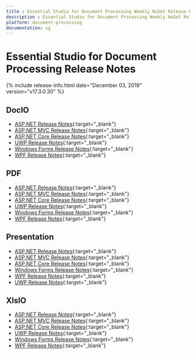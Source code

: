 ```yaml
---
title : Essential Studio for Document Processing Weekly NuGet Release Release Notes  
description : Essential Studio for Document Processing Weekly NuGet Release Release Notes  
platform: document-processing
documentation: ug
---
```


# Essential Studio for Document Processing  Release Notes  

{% include release-info.html date="December 03, 2019" version="v17.3.0.30" %} 

## DocIO

* [ASP.NET Release Notes](/aspnet/release-notes/v17.3.0.30#docio){:target="_blank"}
* [ASP.NET MVC Release Notes](/aspnetmvc/release-notes/v17.3.0.30#docio){:target="_blank"}
* [ASP.NET Core Release Notes](/aspnet-core/release-notes/v17.3.0.30#docio){:target="_blank"}
* [UWP Release Notes](/uwp/release-notes/v17.3.0.30#docio){:target="_blank"}
* [Windows Forms Release Notes](/windowsforms/release-notes/v17.3.0.30#docio){:target="_blank"}
* [WPF Release Notes](/wpf/release-notes/v17.3.0.30#docio){:target="_blank"}


## PDF

* [ASP.NET Release Notes](/aspnet/release-notes/v17.3.0.30#pdf){:target="_blank"}
* [ASP.NET MVC Release Notes](/aspnetmvc/release-notes/v17.3.0.30#pdf){:target="_blank"}
* [ASP.NET Core Release Notes](/aspnet-core/release-notes/v17.3.0.30#pdf){:target="_blank"}
* [UWP Release Notes](/uwp/release-notes/v17.3.0.30#pdf){:target="_blank"}
* [Windows Forms Release Notes](/windowsforms/release-notes/v17.3.0.30#pdf){:target="_blank"}
* [WPF Release Notes](/wpf/release-notes/v17.3.0.30#pdf){:target="_blank"}


## Presentation

* [ASP.NET Release Notes](/aspnet/release-notes/v17.3.0.30#presentation){:target="_blank"}
* [ASP.NET MVC Release Notes](/aspnetmvc/release-notes/v17.3.0.30#presentation){:target="_blank"}
* [ASP.NET Core Release Notes](/aspnet-core/release-notes/v17.3.0.30#presentation){:target="_blank"}
* [Windows Forms Release Notes](/windowsforms/release-notes/v17.3.0.30#presentation){:target="_blank"}
* [WPF Release Notes](/wpf/release-notes/v17.3.0.30#presentation){:target="_blank"}
* [UWP Release Notes](/uwp/release-notes/v17.3.0.30#presentation){:target="_blank"}


## XlsIO

* [ASP.NET Release Notes](/aspnet/release-notes/v17.3.0.30#xlsio){:target="_blank"}
* [ASP.NET MVC Release Notes](/aspnetmvc/release-notes/v17.3.0.30#xlsio){:target="_blank"}
* [ASP.NET Core Release Notes](/aspnet-core/release-notes/v17.3.0.30#xlsio){:target="_blank"}
* [UWP Release Notes](/uwp/release-notes/v17.3.0.30#xlsio){:target="_blank"}
* [Windows Forms Release Notes](/windowsforms/release-notes/v17.3.0.30#xlsio){:target="_blank"}
* [WPF Release Notes](/wpf/release-notes/v17.3.0.30#xlsio){:target="_blank"}